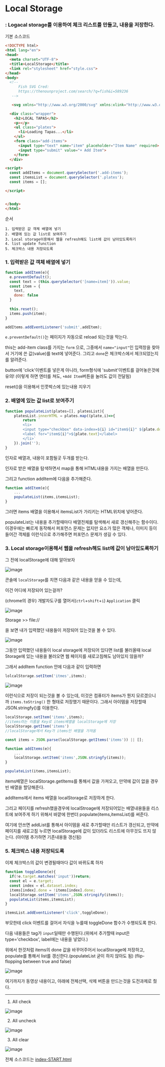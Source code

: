 # Local Storage

### : Logacal storage를 이용하여 체크 리스트를 만들고, 내용을 저장한다.



기본 소스코드

```html
<!DOCTYPE html>
<html lang="en">
<head>
  <meta charset="UTF-8">
  <title>LocalStorage</title>
  <link rel="stylesheet" href="style.css">
</head>
<body>
  <!--
      Fish SVG Cred:
      https://thenounproject.com/search/?q=fish&i=589236
   -->

   <svg xmlns="http://www.w3.org/2000/svg" xmlns:xlink="http://www.w3.org/1999/xlink" version="1.1" x="0px" y="0px" viewBox="0 0 512 512" enable-background="new 0 0 512 512" xml:space="preserve"><g><path d="M495.9,425.3H16.1c-5.2,0-10.1,2.9-12.5,7.6c-2.4,4.7-2.1,10.3,0.9,14.6l39,56.4c2.6,3.8,7,6.1,11.6,6.1h401.7   c4.6,0,9-2.3,11.6-6.1l39-56.4c3-4.3,3.3-9.9,0.9-14.6C506,428.2,501.1,425.3,495.9,425.3z M449.4,481.8H62.6L43,453.6H469   L449.4,481.8z"/><path d="M158.3,122c7.8,0,14.1-6.3,14.1-14.1V43.4c0-7.8-6.3-14.1-14.1-14.1c-7.8,0-14.1,6.3-14.1,14.1v64.5   C144.2,115.7,150.5,122,158.3,122z"/><path d="M245.1,94.7c7.8,0,14.1-6.3,14.1-14.1V16.1c0-7.8-6.3-14.1-14.1-14.1C237.3,2,231,8.3,231,16.1v64.5   C231,88.4,237.3,94.7,245.1,94.7z"/><path d="M331.9,122c7.8,0,14.1-6.3,14.1-14.1V43.4c0-7.8-6.3-14.1-14.1-14.1s-14.1,6.3-14.1,14.1v64.5   C317.8,115.7,324.1,122,331.9,122z"/><path d="M9.6,385.2c5.3,2.8,11.8,1.9,16.2-2.2l50.6-47.7c56.7,46.5,126.6,71.9,198.3,71.9c0,0,0,0,0,0   c87.5,0,169.7-36.6,231.4-103.2c5-5.4,5-13.8,0-19.2c-61.8-66.5-144-103.2-231.4-103.2c-72,0-142.2,25.6-199,72.5l-50-47.1   c-4.4-4.1-10.9-5-16.2-2.2c-5.3,2.8-8.3,8.7-7.4,14.6l11.6,75L2.2,370.6C1.3,376.5,4.2,382.4,9.6,385.2z M380.9,230.8   c34.9,14.3,67.2,35.7,95.3,63.6c-10.1,10-20.8,19.2-31.9,27.5c-22.4-3.3-29.6-8.8-30.7-9.7c-4-5.7-11.8-7.7-18.1-4.4   c-6.9,3.6-9.5,12.2-5.9,19.1c1.9,3.5,7.3,10.3,22.4,16c-10.1,5.7-20.5,10.7-31.1,15.1C352.4,320.2,352.4,268.6,380.9,230.8z    M36.3,255.6l29.4,27.7c5.3,5,13.6,5.1,19.1,0.3c53.2-47.6,120.7-73.7,190-73.7c26.9,0,53.2,3.9,78.5,11.3   c-29.3,44.6-29.3,102,0,146.6c-25.3,7.4-51.6,11.3-78.5,11.3c-69,0-136.3-26-189.4-73.2c-2.7-2.4-13.4-6.3-19.1,0.3l-30.1,28.3   l5.7-40C42.2,293,36.3,255.6,36.3,255.6z"/><circle cx="398.8" cy="273.8" r="14.1"/></g></svg>

  <div class="wrapper">
    <h2>LOCAL TAPAS</h2>
    <p></p>
    <ul class="plates">
      <li>Loading Tapas...</li>
    </ul>
    <form class="add-items">
      <input type="text" name="item" placeholder="Item Name" required>
      <input type="submit" value="+ Add Item">
    </form>
  </div>

<script>
  const addItems = document.querySelector('.add-items');
  const itemsList = document.querySelector('.plates');
  const items = [];

</script>


</body>
</html>
```



순서

```
1. 입력받은 값 객체 배열에 넣기
2. 배열에 있는 값 list로 보여주기
3. Local storage이용해서 웹을 refresh해도 list에 값이 남아있도록하기
4. list update function
5. 체크박스 내용 저장되도록
```



### 1. 입력받은 값 객체 배열에 넣기

```javascript
function addItem(e){
  e.preventDefault();
  const text = (this.querySelector('[name=item]')).value;
  const item = {
    text,
    done: false
  }
  
  this.reset();
  items.push(item);
}

addItems.addEventListener('submit',addItem);
```

`e.preventDefault()`는 페이지가 자동으로 reload 되는것을 막는다.

this는 add-item class를 가지는 `form` 으로, 그중에서 `name="input"`인 입력창을 찾아서 거기에 쓴 값(value)를 text에 넣어준다. 그리고 `done`은 체크박스에서 체크되었는지를 알려준다.

button에 'click'이벤트를 넣은게 아니라, form형식에 'submit'이벤트를 걸어놓은것에 유의! (이렇게 하면 엔터를 쳐도, `+Add Item`버튼을 눌러도 값이 전달됨)

reset()을 이용해서 인풋박스에 있는내용 지우기



### 2. 배열에 있는 값 list로 보여주기

```javascript
function populateList(plates=[], platesList){
    platesList.innerHTML = plates.map((plate,i)=>{
        return `
		<li>
		<input type="checkbox" data-index=${i} id="item${i}" ${plate.done? 'checked':''}/>
		<label for="item${i}">${plate.text}</label>
		</li>`
    }).join('');
}
```

인자로 배열과, 내용이 포함될곳 두개를 받는다.

인자로 받은 배열을 탐색하면서 map을 통해 HTML내용을 가지는 배열을 만든다.

그리고 function addItem에 다음을 추가해준다.

```javascript
function addItem(e){
    ...
    populateList(items,itemsList);
}
```

그러면 items 배열을 이용해서 itemsList가 가리키는 HTML위치에 넣어준다.

populateList는 내용을 추가할때마다 배열전체를 탐색해서 새로 갱신해주는 함수이다. 이경우에는 빠르게 동작해서 퍼포먼스 문제는 없지만 요소가 많은 객체나, 이미지 등이 들어간 객체를 이런식으로 추가해주면 퍼포먼스 문제가 생길 수 있다.



### 3. Local storage이용해서 웹을 refresh해도 list에 값이 남아있도록하기

그 전에 localStorage에 대해 알아보자

![image](https://user-images.githubusercontent.com/30755941/78382078-37264d00-7611-11ea-9c36-bbf84221c84d.png)

콘솔에 `localStorage`를 치면 다음과 같은 내용을 얻을 수 있는데,

이건 어디에 저장되어 있는걸까?

 (chrome의 경우) 개발자도구를 열어서(`ctrl`+`shift`+`i`) `Application` 클릭

![image](https://user-images.githubusercontent.com/30755941/78381998-178f2480-7611-11ea-80d2-5e7bf2c9bea2.png)



Storage >> file://

을 보면 내가 입력했던 내용들이 저장되어 있는것을 볼 수 있다.

![image](https://user-images.githubusercontent.com/30755941/78382251-7eacd900-7611-11ea-89e1-904ab4f59048.png)

그동안 입력했던 내용들이 local storage에 저장되어 있다면 list를 불러올때 local Storage에 있는 내용을 불러오면 웹 페이지를 새로고침해도 남아있지 않을까?

그래서 addItem function 안에 다음과 같이 입력하면

```javascript
lolcalStorage.setItem('itmes',items);
```

![image](https://user-images.githubusercontent.com/30755941/78382725-40fc8000-7612-11ea-9f17-ab5d26b561bf.png)

이런식으로 저장이 되는것을 볼 수 있는데, 이것은 컴퓨터가 items가 뭔지 모르겠으니까 `items.toString()` 한 형태로 저장했기 때문이다. 그래서 아이템을 저장할때 JSON.stringfy()를 이용한다.

```javascript
localStorage.setItem('items',items);
//items라는 이름을 Key로 items배열을 localStorage에 저장
localStorage.getItem('items')
//localStorage에서 Key가 items인 배열을 가져옴
```





```javascript
const items = JSON.parse(localStorage.getItems('items')) || [];

function addItems(e){
    ...
    localStorage.setItem('items',JSON.stringfy(items));
}

populateList(items,itemsList);
```

items배열은 localStorage.getItems를 통해서 값을 가져오고, 만약에 값이 없을 경우 빈 배열을 할당해준다.

addItems에서 items 배열을 localStorage로 저장하게 한다.

그리고 페이지를 refresh했을경우에 localStroage에 저장되어있는 배열내용들을 리스트에 보여주게 하기 위해서 바깥에 한번더 populate(items,itemsList)를 써준다.

여기에 안쓰면 addList를 통해서 아이템을 새로 추가할때만 리스트가 갱신되고, 만약에 페이지를 새로고침 누르면 localStorage에 값이 있더라도 리스트에 아무것도 뜨지 않는다. (아이템 추가하면 기존내용들 갱신됨)



### 5. 체크박스 내용 저장되도록

이제 체크박스의 값이 변경될때마다 값이 바뀌도록 하자

```javascript
function toggleDone(e){
  if(!e.target.matches('input'))return;
  const el = e.target;
  const index = el.dataset.index;
  items[index].done = !items[index].done;
  localStorage.setItem('items',JSON.stringify(items));
  populateList(items,itemsList);
}

itemsList.addEventListener('click',toggleDone);
```

부모한테 click 이벤트를 걸어서 자식을 누를때 toggleDone 함수가 수행되도록 한다.

다음 내용들은 tag가 `input`일때만 수행된다.(위에서 추가할때 input은 type='checkbox', label에는 내용을 넣었다.)

위에서 한것처럼 items의 done 값을 바꾸어주어서 localStorage에 저장하고, populate를 통해서 list를 갱신한다.(populateList 굳이 하지 않아도 됨) (flip-flopping between true and false)

![image](https://user-images.githubusercontent.com/30755941/78385198-730fe100-7616-11ea-8dc5-178d261885a4.png)



여기까지가 동영상 내용이고, 아래에 전체선택, 삭제 버튼을 만드는것을 도전과제로 줬다.

---

1. All check

![image](https://user-images.githubusercontent.com/30755941/78388325-c0db1800-761b-11ea-9023-f9a235b346d9.png)



2. All uncheck

![image](https://user-images.githubusercontent.com/30755941/78388399-dfd9aa00-761b-11ea-959a-f6f19c506f58.png)



3. All clear

![image](https://user-images.githubusercontent.com/30755941/78388464-0861a400-761c-11ea-8a47-9b1425348610.png)



전체 소스코드는 [index-START.html](https://github.com/jingnee/JavaScript30/blob/master/15_LocalStorage%20and%20Event%20Delegation/index-START.html)
